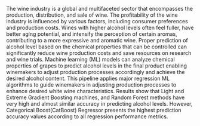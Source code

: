 The wine industry is a global and multifaceted sector that encompasses the production, distribution, and sale of wine. The profitability of the wine industry is influenced by various factors, including consumer preferences and production costs. Wines with higher alcohol levels often feel fuller, have better aging potential, and intensify the perception of certain aromas, contributing to a more expressive and aromatic wine. Proper prediction of alcohol level based on the chemical properties that can be controlled can significantly reduce wine production costs and save resources on research and wine trials. Machine learning (ML) models can analyze chemical properties of grapes to predict alcohol levels in the final product enabling winemakers to adjust production processes accordingly and achieve the desired alcohol content. This pipeline applies major regression ML algorithms to guide winemakers in adjusting production processes to enhance desired white wine characteristics. Results show that Light and Extreme Gradient Boosting machines, and Random Forest methods have very high and almost similar accuracy in predicting alcohol levels. However, Categorical Boost(CatBoost) Regressor presents the highest prediction accuracy values according to all regression performance metrics.

